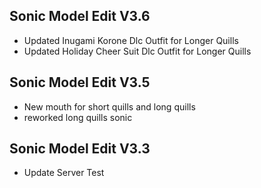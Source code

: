 ## Sonic Model Edit V3.6
- Updated Inugami Korone Dlc Outfit for Longer Quills
- Updated Holiday Cheer Suit Dlc Outfit for Longer Quills

## Sonic Model Edit V3.5
- New mouth for short quills and long quills
- reworked long quills sonic

## Sonic Model Edit V3.3
- Update Server Test
